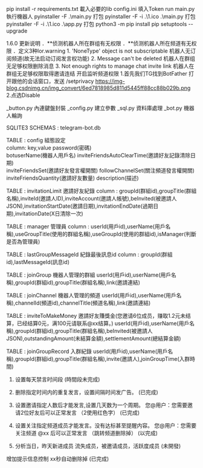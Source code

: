 pip install -r requirements.txt 載入必要的lib
config.ini 填入Token
run main.py 執行機器人
pyinstaller -F .\main.py 打包
pyinstaller -F -i .\1.ico .\main.py 打包
pyinstaller -F -i .\1.ico .\app.py 打包
python3 -m pip install pip setuptools --upgrade


1.6.0 更新说明
．**侦测机器人所在群组有无权限
．**侦测机器人所在频道有无权限
．定义3种lor.warning 
        1. 'NoneType' object is not subscriptable       机器人无订阅频道(故无法启动订阅发言权功能)
        2. Message can't be deleted                     机器人在群组无足够权限删除消息
        3. Not enough rights to manage chat invite link 机器人在群组无足够权限取得邀请连结
开启监听频道权限
1.首先我们TG找到BotFather 打开跟他的会话窗口，发送 /setprivacy
https://img-blog.csdnimg.cn/img_convert/6ed7818985d811d5445ff88cc88b029b.png
2.点选Disable

_button.py 內連鍵盤封裝
_config.py 建立參數
_sql.py 資料庫處理
_bot.py 機器人輪詢 

SQLITE3
SCHEMAS : telegram-bot.db

TABLE : config  組態設定    
column: key,value
        password(密碼)            
        botuserName(機器人用戶名)
        inviteFriendsAutoClearTime(邀請好友記錄清除日期)      
        inviteFriendsSet(邀請好友發言權開關)
        followChannelSet(關注頻道發言權開關)
        inviteFriendsQuantity(邀請好友數量)
        description(描述)

TABLE : invitationLimit 邀請好友紀錄
column : groupId(群組id),groupTitle(群組名稱),inviteId(邀請人ID),inviteAccount(邀請人帳號),beInvited(被邀請人JSON),invitationStartDate(邀請日期),invitationEndDate(過期日期),invitationDate(X日清除一次)

TABLE : manager 管理員
column : userId(用戶id),userName(用戶名稱),useGroupTitle(使用的群組名稱),useGroupId(使用的群組id),isManager(判斷是否為管理員)

TABLE : lastGroupMessageId 紀錄最後訊息id
column : groupId(群組id),lastMessageId(訊息id)

TABLE : joinGroup 機器人管理的群組
userId(用戶id),userName(用戶名稱),groupId(群組id),groupTitle(群組名稱),link(邀請連結)

TABLE : joinChannel 機器人管理的頻道
userId(用戶id),userName(用戶名稱),channelId(頻道id),channelTitle(頻道名稱),link(邀請連結)

TABLE : inviteToMakeMoney 邀請好友賺獎金(您邀请6位成员，赚取1.2元未结算，已经结算0元，满100元请联系@xx结算。)
userId(用戶id),userName(用戶名稱),groupId(群組id),groupTitle(群組名稱),beInvited(被邀請人JSON),outstandingAmount(未結算金額),settlementAmount(總結算金額)

TABLE : joinGroupRecord 入群紀錄
userId(用戶id),userName(用戶名稱),groupId(群組id),groupTitle(群組名稱),invite(邀請人),joinGroupTime(入群時間)


1. 设置每天禁言时间段
(時間段未完成)

2. 删除指定时间内的重复发言，设置间隔时间发广告。 
(已完成)

3. 设置邀请指定人数后才能发言,设置几天数为一个周期。 您@用户：您需要邀请2位好友后可以正常发言  （2使用红色字）
(已完成)

4. 设置关注指定频道成员才能发言。没有达标甚至提醒内容。 您@用户：您需要关注频道 @xx 后可以正常发言  （跳转频道删除掉）
(以完成)

5. 分析当日，昨天新进成员 流失成员，被邀请成员，活跃度成员
(未開發)

增加提示信息控制 xx秒自动删除掉
(已完成)
